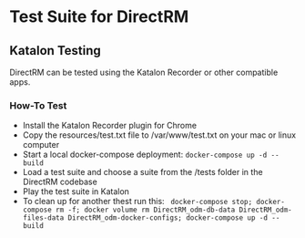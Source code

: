 # Test Suite for DirectRM

## Katalon Testing

DirectRM can be tested using the Katalon Recorder or other compatible apps.

### How-To Test

* Install the Katalon Recorder plugin for Chrome
* Copy the resources/test.txt file to /var/www/test.txt  on your mac or linux computer 
* Start a local docker-compose deployment:
  `docker-compose up -d --build`
* Load a test suite and choose a suite from the /tests folder in the DirectRM codebase
* Play the test suite in Katalon
* To clean up for another thest run this:
` docker-compose stop; docker-compose rm -f; docker volume rm DirectRM_odm-db-data DirectRM_odm-files-data DirectRM_odm-docker-configs; docker-compose up -d --build`